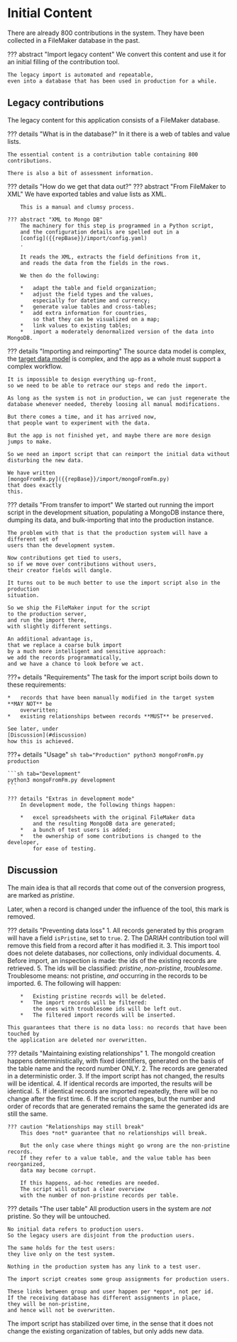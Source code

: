 # Initial Content

There are already 800 contributions in the system.
They have been collected in a FileMaker database in the past.

??? abstract "Import legacy content"
    We convert this content and use it for an
    initial filling of the contribution tool.

    The legacy import is automated and repeatable,
    even into a database that has been used in production for a while.

## Legacy contributions

The legacy content for this application consists of a FileMaker database.

??? details "What is in the database?"
    In it there is a web of tables and value lists.

    The essential content is a contribution table containing 800 contributions.

    There is also a bit of assessment information.

??? details "How do we get that data out?"
    ??? abstract "From FileMaker to XML"
        We have exported tables and
        value lists as XML.

        This is a manual and clumsy process.

    ??? abstract "XML to Mongo DB"
        The machinery for this step is programmed in a Python script,
        and the configuration details are spelled out in a
        [config]({{repBase}}/import/config.yaml)
        .

        It reads the XML, extracts the field definitions from it,
        and reads the data from the fields in the rows.

        We then do the following:

        *   adapt the table and field organization;
        *   adjust the field types and the values,
            especially for datetime and currency;
        *   generate value tables and cross-tables;
        *   add extra information for countries,
            so that they can be visualized on a map;
        *   link values to existing tables;
        *   import a moderately denormalized version of the data into MongoDB.

??? details "Importing and reimporting"
    The source data model is complex, the
    [target data model](../Concepts/Model.md)
    is complex,
    and the app as a whole must support a complex workflow.

    It is impossible to design everything up-front,
    so we need to be able to retrace our steps and redo the import.

    As long as the system is not in production, we can just regenerate the
    database whenever needed, thereby loosing all manual modifications.

    But there comes a time, and it has arrived now,
    that people want to experiment with the data.

    But the app is not finished yet, and maybe there are more design
    jumps to make.

    So we need an import script that can reimport the initial data without
    disturbing the new data.

    We have written
    [mongoFromFm.py]({{repBase}}/import/mongoFromFm.py)
    that does exactly
    this.

??? details "From transfer to import"
    We started out running the import script in the development situation,
    populating a MongoDB instance there, dumping its data, and bulk-importing that
    into the production instance.

    The problem with that is that the production system will have a different set of
    users than the development system.

    Now contributions get tied to users,
    so if we move over contributions without users,
    their creator fields will dangle.

    It turns out to be much better to use the import script also in the production
    situation.

    So we ship the FileMaker input for the script
    to the production server,
    and run the import there,
    with slightly different settings.

    An additional advantage is,
    that we replace a coarse bulk import
    by a much more intelligent and sensitive approach:
    we add the records programmatically,
    and we have a chance to look before we act.

???+ details "Requirements"
    The task for the import script boils down to these requirements:

    *   records that have been manually modified in the target system **MAY NOT** be
        overwritten;
    *   existing relationships between records **MUST** be preserved.

    See later, under
    [Discussion](#discussion)
    how this is achieved.

???+ details "Usage"
    ```sh tab="Production"
    python3 mongoFromFm.py production
    ```

    ```sh tab="Development"
    python3 mongoFromFm.py development
    ```

    ??? details "Extras in development mode"
        In development mode, the following things happen:

        *   excel spreadsheets with the original FileMaker data
            and the resulting MongoDB data are generated;
        *   a bunch of test users is added;
        *   the ownership of some contributions is changed to the developer,
            for ease of testing.

## Discussion

The main idea is that all records that come out of the conversion progress, are
marked as *pristine*.

Later, when a record is changed under the influence of the
tool, this mark is removed.

??? details "Preventing data loss"
    1.  All records generated by this program will have a field `isPristine`,
        set to `true`.
    2.  The DARIAH contribution tool will remove this field from a record after it
        has modified it.
    3.  This import tool does not delete databases, nor collections,
        only individual documents.
    4.  Before import, an inspection is made: the ids of the existing records
        are retrieved.
    5.  The ids will be classified: *pristine*, *non-pristine*, *troublesome*.
        Troublesome means: not pristine, *and* occurring in the records to be
        imported.
    6.  The following will happen:
        
        *   Existing pristine records will be deleted.
        *   The import records will be filtered:
            the ones with troublesome ids will be left out.
        *   The filtered import records will be inserted.

    This guarantees that there is no data loss: no records that have been touched by
    the application are deleted nor overwritten.

??? details "Maintaining existing relationships"
    1.  The mongoId creation happens deterministically, with fixed identifiers,
        generated on the basis of the table name and the record number ONLY.
    2.  The records are generated in a deterministic order.
    3.  If the import script has not changed, the results will be identical.
    4.  If identical records are imported, the results will be identical.
    5.  If identical records are imported repeatedly,
        there will be no change after the first time.
    6.  If the script changes, but the number and order of records
        that are generated remains the same the generated ids are still the same.

    ??? caution "Relationships may still break"
        This does *not* guarantee that no relationships will break.

        But the only case where things might go wrong are the non-pristine records.
        If they refer to a value table, and the value table has been reorganized,
        data may become corrupt.

        If this happens, ad-hoc remedies are needed.
        The script will output a clear overview
        with the number of non-pristine records per table.

??? details "The user table"
    All production users in the system are *not* pristine.
    So they will be untouched.

    No initial data refers to production users.
    So the legacy users are disjoint from the production users.

    The same holds for the test users:
    they live only on the test system.

    Nothing in the production system has any link to a test user.

    The import script creates some group assignments for production users.

    These links between group and user happen per *eppn*, not per id.
    If the receiving database has different assignments in place,
    they will be non-pristine,
    and hence will not be overwritten.

The import script has stabilized over time,
in the sense that it does not change the existing organization of tables,
but only adds new data.

